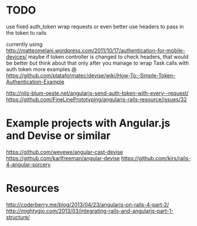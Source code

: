 # TODO
use fixed auth_token
wrap requests or even better use headers to pass in the token to rails

currently using http://matteomelani.wordpress.com/2011/10/17/authentication-for-mobile-devices/
maybe if token controller is changed to check headers, that would be better
but think about that only after you manage to wrap Task calls with auth token
more examples @ https://github.com/plataformatec/devise/wiki/How-To:-Simple-Token-Authentication-Example

http://nils-blum-oeste.net/angularjs-send-auth-token-with-every--request/
https://github.com/FineLinePrototyping/angularjs-rails-resource/issues/32

# Example projects with Angular.js and Devise or similar

https://github.com/weyewe/angular-cast-devise
https://github.com/karlfreeman/angular-devise
https://github.com/kirs/rails-4-angular-sorcery

# Resources

http://coderberry.me/blog/2013/04/23/angularjs-on-rails-4-part-2/
http://mightygio.com/2013/03/integrating-rails-and-angularjs-part-1-structure/

